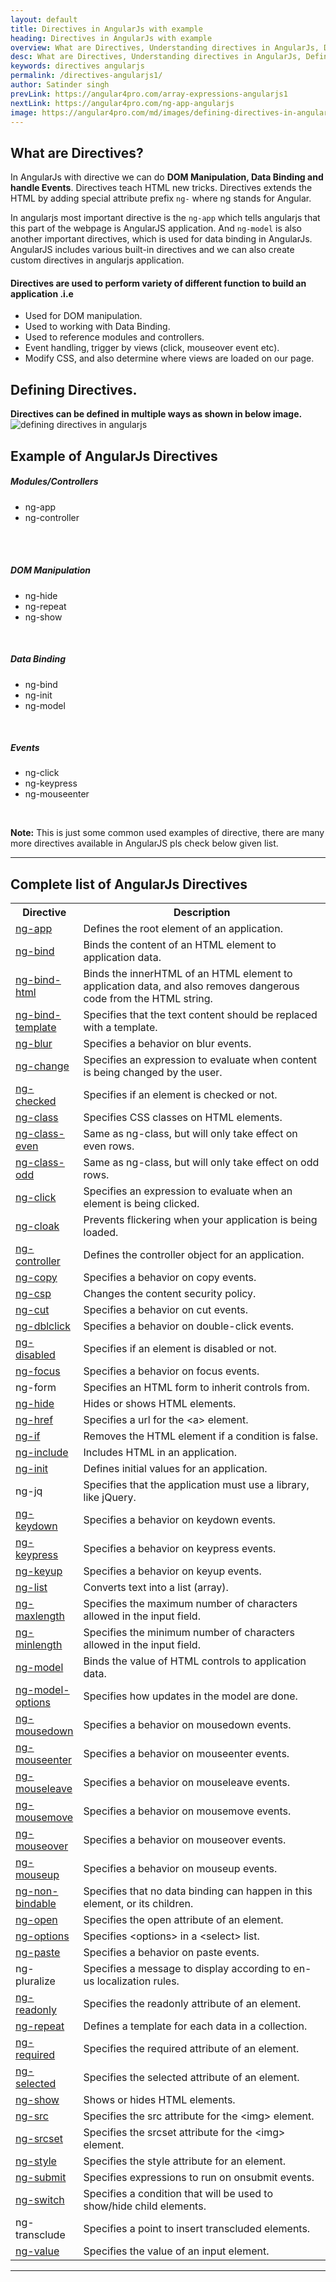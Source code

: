 ```yaml
---
layout: default
title: Directives in AngularJs with example
heading: Directives in AngularJs with example
overview: What are Directives, Understanding directives in AngularJs, Defining Directives, Complete list of directives used in AngularJs, Examples of AngularJs Directives.
desc: What are Directives, Understanding directives in AngularJs, Defining Directives, Complete list of directives used in AngularJs, Examples of AngularJs Directives.
keywords: directives angularjs
permalink: /directives-angularjs1/
author: Satinder singh
prevLink: https://angular4pro.com/array-expressions-angularjs1
nextLink: https://angular4pro.com/ng-app-angularjs
image: https://angular4pro.com/md/images/defining-directives-in-angularjs.jpg
---
```

## <i class="fa fa-angle-double-right color"></i> What are Directives?

In AngularJs with directive we can do **DOM Manipulation, Data Binding and handle Events**. Directives teach HTML new tricks. Directives extends the HTML by adding special attribute prefix `ng-` where ng stands for Angular.

In angularjs most important directive is the `ng-app` which tells angularjs that this part of the webpage is AngularJS application. And `ng-model` is also another important directives, which is used for data binding in AngularJs. AngularJS includes various built-in directives and we can also create custom directives in angularjs application.

#### Directives are used to perform variety of different function to build an application .i.e
* Used for DOM manipulation.
* Used to working with Data Binding.
* Used to reference modules and controllers.
* Event handling, trigger by views (click, mouseover event etc).
* Modify CSS, and also determine where views are loaded on our page.  


## <i class="fa fa-angle-double-right color"></i> Defining Directives. 

**Directives can be defined in multiple ways as shown in below image.**
<img class="alignImg" src="https://angular4pro.com/md/images/defining-directives-in-angularjs.jpg" alt="defining directives in angularjs">  


## <i class="fa fa-angle-double-right color"></i> Example of AngularJs Directives
<div class="row">
<div class="col-md-4">
<div class="box-shadow-outer">
<div class="box-shadow-block box-shadow-1 text-center">
<h5>Modules/Controllers</h5>
<ul>
<li> ng-app </li>
<li> ng-controller </li>
<li style="    list-style: none;">&nbsp; </li>
</ul>
</div>
</div>
<br>
</div>
<div class="col-md-4">
<div class="box-shadow-outer">
<div class="box-shadow-block box-shadow-1 text-center">
<h5>DOM Manipulation</h5>
<ul>
<li> ng-hide </li>
<li> ng-repeat </li>
<li> ng-show </li>
</ul>
</div>
</div>
<br>
</div>
<div class="col-md-3">
<div class="box-shadow-outer">
<div class="box-shadow-block box-shadow-1 text-center">
<h5>Data Binding</h5>
<ul>
<li> ng-bind </li>
<li> ng-init </li>
<li> ng-model </li>
</ul>
</div>
</div>
<br>
</div>
<div class="col-md-3">
<div class="box-shadow-outer">
<div class="box-shadow-block box-shadow-1 text-center">
<h5>Events</h5>
<ul>
<li> ng-click </li>
<li> ng-keypress </li>
<li> ng-mouseenter</li>
</ul>
</div>
</div>
<br>
</div>
</div>


**Note:** This is just some common used examples of directive, there are many more directives available in AngularJS pls check below given list.

---

## <i class="fa fa-angle-double-right color"></i> Complete list of AngularJs Directives
<table class="table table-striped">
<tbody><tr>
<th style="width:20%">Directive</th>
<th>Description</th>
</tr>
<tr>
<td><a href="#">ng-app</a></td>
<td>Defines the root element of an application.</td>
</tr>
<tr>
<td><a href="#">ng-bind</a></td>
<td>Binds the content of an HTML element to application data.</td>
</tr>
<tr>
<td><a href="#">ng-bind-html</a></td>
<td>Binds the innerHTML of an HTML element to application data, and also removes dangerous code from the HTML string.</td>
</tr>
<tr>
<td><a href="#">ng-bind-template</a></td>
<td>Specifies that the text content should be replaced with a template.</td>
</tr>
<tr>
<td><a href="#">ng-blur</a></td>
<td>Specifies a behavior on blur events.</td>
</tr>
<tr>
<td><a href="#">ng-change</a></td>
<td>Specifies an expression to evaluate when content is being changed by the user.</td>
</tr>
<tr>
<td><a href="#">ng-checked</a></td>
<td>Specifies if an element is checked or not.</td>
</tr>
<tr>
<td><a href="#">ng-class</a></td>
<td>Specifies CSS classes on HTML elements.</td>
</tr>
<tr>
<td><a href="#">ng-class-even</a></td>
<td>Same as ng-class, but will only take effect on even rows.</td>
</tr>
<tr>
<td><a href="#">ng-class-odd</a></td>
<td>Same as ng-class, but will only take effect on odd rows.</td>
</tr>
<tr>
<td><a href="#">ng-click</a></td>
<td>Specifies an expression to evaluate when an element is being clicked.</td>
</tr>
<tr>
<td><a href="#">ng-cloak</a></td>
<td>Prevents flickering when your application is being loaded.</td>
</tr>
<tr>
<td><a href="#">ng-controller</a></td>
<td>Defines the controller object for an application.</td>
</tr>
<tr>
<td><a href="#">ng-copy</a></td>
<td>Specifies a behavior on copy events.</td>
</tr>
<tr>
<td><a href="#">ng-csp</a></td>
<td>Changes the content security policy.</td>
</tr>
<tr>
<td><a href="#">ng-cut</a></td>
<td>Specifies a behavior on cut events.</td>
</tr>
<tr>
<td><a href="#">ng-dblclick</a></td>
<td>Specifies a behavior on double-click events.</td>
</tr>
<tr>
<td><a href="#">ng-disabled</a></td>
<td>Specifies if an element is disabled or not.</td>
</tr>
<tr>
<td><a href="#">ng-focus</a></td>
<td>Specifies a behavior on focus events.</td>
</tr>
<tr>
<td>ng-form</td>
<td>Specifies an HTML form to inherit controls from.</td>
</tr>
<tr>
<td><a href="#">ng-hide</a></td>
<td>Hides or shows HTML elements.</td>
</tr>
<tr>
<td><a href="#">ng-href</a></td>
<td>Specifies a url for the &lt;a&gt; element.</td>
</tr>
<tr>
<td><a href="#">ng-if</a></td>
<td>Removes the HTML element if a condition is false.</td>
</tr>
<tr>
<td><a href="#">ng-include</a></td>
<td>Includes HTML in an application.</td>
</tr>
<tr>
<td><a href="#">ng-init</a></td>
<td>Defines initial values for an application.</td>
</tr>
<tr>
<td>ng-jq</td>
<td>Specifies that the application must use a library, like jQuery.</td>
</tr>
<tr>
<td><a href="#">ng-keydown</a></td>
<td>Specifies a behavior on keydown events.</td>
</tr>
<tr>
<td><a href="#">ng-keypress</a></td>
<td>Specifies a behavior on keypress events.</td>
</tr>
<tr>
<td><a href="#">ng-keyup</a></td>
<td>Specifies a behavior on keyup events.</td>
</tr>
<tr>
<td><a href="#">ng-list</a></td>
<td>Converts text into a list (array).</td>
</tr>
<tr>
<td><a href="#">ng-maxlength</a></td>
<td>Specifies the maximum number of characters allowed in the input field.</td>
</tr>
<tr>
<td><a href="#">ng-minlength</a></td>
<td>Specifies the minimum number of characters allowed in the input field.</td>
</tr>
<tr>
<td><a href="#">ng-model</a></td>
<td>Binds the value of HTML controls to application data.</td>
</tr>
<tr>
<td><a href="#">ng-model-options</a></td>
<td>Specifies how updates in the model are done.</td>
</tr>
<tr>
<td><a href="#">ng-mousedown</a></td>
<td>Specifies a behavior on mousedown events.</td>
</tr>
<tr>
<td><a href="#">ng-mouseenter</a></td>
<td>Specifies a behavior on mouseenter events.</td>
</tr>
<tr>
<td><a href="#">ng-mouseleave</a></td>
<td>Specifies a behavior on mouseleave events.</td>
</tr>
<tr>
<td><a href="#">ng-mousemove</a></td>
<td>Specifies a behavior on mousemove events.</td>
</tr>
<tr>
<td><a href="#">ng-mouseover</a></td>
<td>Specifies a behavior on mouseover events.</td>
</tr>
<tr>
<td><a href="#">ng-mouseup</a></td>
<td>Specifies a behavior on mouseup events.</td>
</tr>
<tr>
<td><a href="#">ng-non-bindable</a></td>
<td>Specifies that no data binding can happen in this element, or its children.</td>
</tr>
<tr>
<td><a href="#">ng-open</a></td>
<td>Specifies the open attribute of an element.</td>
</tr>
<tr>
<td><a href="#">ng-options</a></td>
<td>Specifies &lt;options&gt; in a &lt;select&gt; list.</td>
</tr>
<tr>
<td><a href="#">ng-paste</a></td>
<td>Specifies a behavior on paste events.</td>
</tr>
<tr>
<td>ng-pluralize</td>
<td>Specifies a message to display according to en-us localization rules.</td>
</tr>
<tr>
<td><a href="#">ng-readonly</a></td>
<td>Specifies the readonly attribute of an element.</td>
</tr>
<tr>
<td><a href="#">ng-repeat</a></td>
<td>Defines a template for each data in a collection.</td>
</tr>
<tr>
<td><a href="#">ng-required</a></td>
<td>Specifies the required attribute of an element.</td>
</tr>
<tr>
<td><a href="#">ng-selected</a></td>
<td>Specifies the selected attribute of an element.</td>
</tr>
<tr>
<td><a href="#">ng-show</a></td>
<td>Shows or hides HTML elements.</td>
</tr>
<tr>
<td><a href="#">ng-src</a></td>
<td>Specifies the src attribute for the &lt;img&gt; element.</td>
</tr>
<tr>
<td><a href="#">ng-srcset</a></td>
<td>Specifies the srcset attribute for the &lt;img&gt; element.</td>
</tr>
<tr>
<td><a href="#">ng-style</a></td>
<td>Specifies the style attribute for an element.</td>
</tr>
<tr>
<td><a href="#">ng-submit</a></td>
<td>Specifies expressions to run on onsubmit events.</td>
</tr>
<tr>
<td><a href="#">ng-switch</a></td>
<td>Specifies a condition that will be used to show/hide child elements.</td>
</tr>
<tr>
<td>ng-transclude</td>
<td>Specifies a point to insert transcluded elements.</td>
</tr>
<tr>
<td><a href="#">ng-value</a></td>
<td>Specifies the value of an input element.</td>
</tr>
</tbody></table>


---

